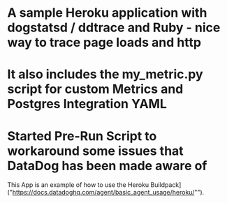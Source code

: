 # A sample Heroku application with dogstatsd / ddtrace  and Ruby - nice way to trace page loads and http
# It also includes the my_metric.py script for custom Metrics and Postgres Integration YAML
# Started Pre-Run Script to workaround some issues that DataDog has been made aware of

This App is an example of how to use the Heroku Buildpack]("https://docs.datadoghq.com/agent/basic_agent_usage/heroku/"").
